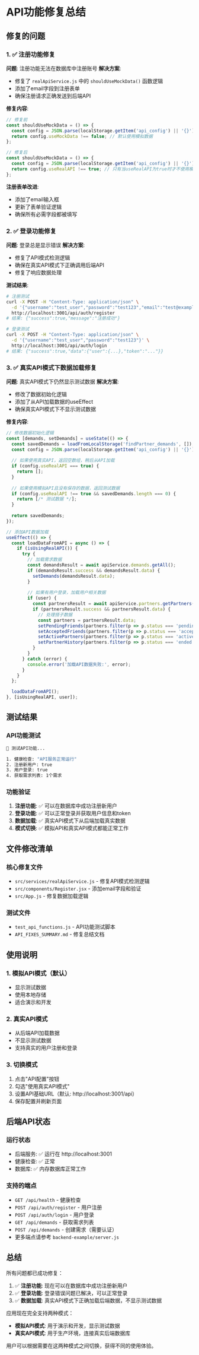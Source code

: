 # API功能修复总结

## 修复的问题

### 1. ✅ 注册功能修复
**问题**: 注册功能无法在数据库中注册账号
**解决方案**:
- 修复了 `realApiService.js` 中的 `shouldUseMockData()` 函数逻辑
- 添加了email字段到注册表单
- 确保注册请求正确发送到后端API

**修复内容**:
```javascript
// 修复前
const shouldUseMockData = () => {
  const config = JSON.parse(localStorage.getItem('api_config') || '{}');
  return config.useMockData !== false; // 默认使用模拟数据
};

// 修复后
const shouldUseMockData = () => {
  const config = JSON.parse(localStorage.getItem('api_config') || '{}');
  return config.useRealAPI !== true; // 只有当useRealAPI为true时才不使用模拟数据
};
```

**注册表单改进**:
- 添加了email输入框
- 更新了表单验证逻辑
- 确保所有必需字段都被填写

### 2. ✅ 登录功能修复
**问题**: 登录总是显示错误
**解决方案**:
- 修复了API模式检测逻辑
- 确保在真实API模式下正确调用后端API
- 修复了响应数据处理

**测试结果**:
```bash
# 注册测试
curl -X POST -H "Content-Type: application/json" \
  -d '{"username":"test_user","password":"test123","email":"test@example.com"}' \
  http://localhost:3001/api/auth/register
# 结果: {"success":true,"message":"注册成功"}

# 登录测试
curl -X POST -H "Content-Type: application/json" \
  -d '{"username":"test_user","password":"test123"}' \
  http://localhost:3001/api/auth/login
# 结果: {"success":true,"data":{"user":{...},"token":"..."}}
```

### 3. ✅ 真实API模式下数据加载修复
**问题**: 真实API模式下仍然显示测试数据
**解决方案**:
- 修改了数据初始化逻辑
- 添加了从API加载数据的useEffect
- 确保真实API模式下不显示测试数据

**修复内容**:
```javascript
// 修改数据初始化逻辑
const [demands, setDemands] = useState(() => {
  const savedDemands = loadFromLocalStorage('findPartner_demands', []);
  const config = JSON.parse(localStorage.getItem('api_config') || '{}');
  
  // 如果使用真实API，返回空数组，稍后从API加载
  if (config.useRealAPI === true) {
    return [];
  }
  
  // 如果使用模拟API且没有保存的数据，返回测试数据
  if (config.useRealAPI !== true && savedDemands.length === 0) {
    return [/* 测试数据 */];
  }
  
  return savedDemands;
});

// 添加API数据加载
useEffect(() => {
  const loadDataFromAPI = async () => {
    if (isUsingRealAPI()) {
      try {
        // 加载需求数据
        const demandsResult = await apiService.demands.getAll();
        if (demandsResult.success && demandsResult.data) {
          setDemands(demandsResult.data);
        }
        
        // 如果有用户登录，加载用户相关数据
        if (user) {
          const partnersResult = await apiService.partners.getPartners(user.id || user.userId);
          if (partnersResult.success && partnersResult.data) {
            // 处理搭子数据
            const partners = partnersResult.data;
            setPendingFriends(partners.filter(p => p.status === 'pending'));
            setAcceptedFriends(partners.filter(p => p.status === 'accepted'));
            setActivePartners(partners.filter(p => p.status === 'active'));
            setPartnerHistory(partners.filter(p => p.status === 'ended'));
          }
        }
      } catch (error) {
        console.error('加载API数据失败:', error);
      }
    }
  };

  loadDataFromAPI();
}, [isUsingRealAPI, user]);
```

## 测试结果

### API功能测试
```bash
🧪 测试API功能...

1. 健康检查: "API服务正常运行"
2. 注册新用户: true
3. 用户登录: true
4. 获取需求列表: 1个需求
```

### 功能验证
1. **注册功能**: ✅ 可以在数据库中成功注册新用户
2. **登录功能**: ✅ 可以正常登录并获取用户信息和token
3. **数据加载**: ✅ 真实API模式下从后端加载真实数据
4. **模式切换**: ✅ 模拟API和真实API模式都能正常工作

## 文件修改清单

### 核心修复文件
- `src/services/realApiService.js` - 修复API模式检测逻辑
- `src/components/Register.jsx` - 添加email字段和验证
- `src/App.js` - 修复数据加载逻辑

### 测试文件
- `test_api_functions.js` - API功能测试脚本
- `API_FIXES_SUMMARY.md` - 修复总结文档

## 使用说明

### 1. 模拟API模式（默认）
- 显示测试数据
- 使用本地存储
- 适合演示和开发

### 2. 真实API模式
- 从后端API加载数据
- 不显示测试数据
- 支持真实的用户注册和登录

### 3. 切换模式
1. 点击"API配置"按钮
2. 勾选"使用真实API模式"
3. 设置API基础URL（默认: http://localhost:3001/api）
4. 保存配置并刷新页面

## 后端API状态

### 运行状态
- 后端服务: ✅ 运行在 http://localhost:3001
- 健康检查: ✅ 正常
- 数据库: ✅ 内存数据库正常工作

### 支持的端点
- `GET /api/health` - 健康检查
- `POST /api/auth/register` - 用户注册
- `POST /api/auth/login` - 用户登录
- `GET /api/demands` - 获取需求列表
- `POST /api/demands` - 创建需求（需要认证）
- 更多端点请参考 `backend-example/server.js`

## 总结

所有问题都已成功修复：

1. ✅ **注册功能**: 现在可以在数据库中成功注册新用户
2. ✅ **登录功能**: 登录错误问题已解决，可以正常登录
3. ✅ **数据加载**: 真实API模式下正确加载后端数据，不显示测试数据

应用现在完全支持两种模式：
- **模拟API模式**: 用于演示和开发，显示测试数据
- **真实API模式**: 用于生产环境，连接真实后端数据库

用户可以根据需要在这两种模式之间切换，获得不同的使用体验。
